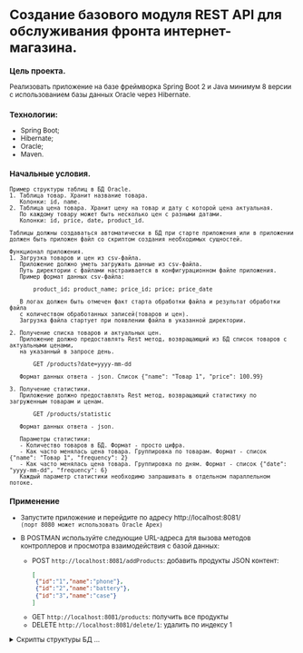 <small>

# Создание базового модуля REST API для обслуживания фронта интернет-магазина.

### Цель проекта.

Реализовать приложение на базе фреймворка Spring Boot 2 и Java минимум 8 версии с использованием базы данных Oracle через Hibernate. 

### Технологии:
- Spring Boot;
- Hibernate;
- Oracle;
- Maven.

### Начальные условия.

```
Пример структуры таблиц в БД Oracle.
1. Таблица товар. Хранит название товара.
   Колонки: id, name.
2. Таблица цена товара. Хранит цену на товар и дату с которой цена актуальная. 
   По каждому товару может быть несколько цен с разными датами.
   Колонки: id, price, date, product_id.

Таблицы должны создаваться автоматически в БД при старте приложения или в приложении 
должен быть приложен файл со скриптом создания необходимых сущностей.

Функционал приложения.
1. Загрузка товаров и цен из csv-файла.
   Приложение должно уметь загружать данные из csv-файла. 
   Путь директории с файлами настраивается в конфигурационном файле приложения. 
   Пример формат данных csv-файла:

       product_id; product_name; price_id; price; price_date

   В логах должен быть отмечен факт старта обработки файла и результат обработки файла 
   с количеством обработанных записей(товаров и цен).
   Загрузка файла стартует при появлении файла в указанной директории.

2. Получение списка товаров и актуальных цен.
   Приложение должно предоставлять Rest метод, возвращающий из БД список товаров с актуальными ценами, 
   на указанный в запросе день.

       GET /products?date=yyyy-mm-dd 

   Формат данных ответа - json. Список {"name": "Товар 1", "price": 100.99} 

3. Получение статистики.
   Приложение должно предоставлять Rest метод, возвращающий статистику по загруженным товарам и ценам.

       GET /products/statistic 

   Формат данных ответа - json.

   Параметры статистики:
   - Количество товаров в БД. Формат - просто цифра.
   - Как часто менялась цена товара. Группировка по товарам. Формат - список {"name": "Товар 1", "frequency": 2} 
   - Как часто менялась цена товара. Группировка по дням. Формат - список {"date": "yyyy-mm-dd", "frequency": 6} 
   Каждый параметр статистики необходимо запрашивать в отдельном параллельном потоке.
```

### Применение

- Запустите приложение и перейдите по адресу http://localhost:8081/  
    `(порт 8080 может использовать Oracle Apex)`

- В POSTMAN используйте следующие URL-адреса для вызова методов контроллеров и просмотра взаимодействия с базой данных:
    * POST `http://localhost:8081/addProducts`: добавить продукты 
        JSON контент:
        ```json
        [
         {"id":"1","name":"phone"},
         {"id":"2","name":"battery"},  
         {"id":"3","name":"case"}
        ]
         ```
    * GET `http://localhost:8081/products`: получить все продукты
    * DELETE `http://localhost:8081/delete/1`: удалить по индексу 1

<details><summary>Скрипты структуры БД ...</summary>

```sql
DROP TABLE products PURGE;
/
CREATE TABLE products
(
  id   NUMBER(10,0) NOT NULL,
  name VARCHAR2(255),
	PRIMARY KEY (id)
);
/

/* таблица Цены */
DROP TABLE prices PURGE;
/
CREATE TABLE prices
(
  id    NUMBER(10,0) NOT NULL,
  price NUMBER,
	pdate DATE  DEFAULT SYSDATE,
	product_id NUMBER(10,0),
	PRIMARY KEY (id),
	CONSTRAINT fk_product_id FOREIGN KEY (PRODUCT_ID)
  REFERENCES PRODUCTS (ID)
);
/
/* проверка */
SELECT * 
  FROM products pd, 
	     prices   pr 
 WHERE pd.id = pr.product_id(+);
```

</details></small>